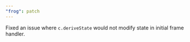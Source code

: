 ```yaml
---
"frog": patch
---
```


Fixed an issue where `c.deriveState` would not modify state in initial frame handler.
